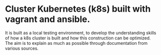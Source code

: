 # Cluster Kubernetes (k8s) built with vagrant and ansible. 

It is built as a local testing environment, to develop the understanding skills of how a k8s cluster is built and how this construction can be optimized. The aim is to explain as much as possible through documentation from various sources.
